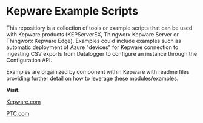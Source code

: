 # Kepware Example Scripts

This repositiory is a collection of tools or example scripts that can be used with Kepware products (KEPServerEX, Thingworx Kepware Server or Thingworx Kepware Edge). Examples could include examples such as automatic deployment of Azure "devices" for Kepware connection to ingesting CSV exports from Datalogger to configure an instance through the Configuration API.

Examples are orgainized by component within Kepware with readme files providing further detail on how to leverage these modules/examples.

**Visit:**

[Kepware.com](https://www.kepware.com/)

[PTC.com](https://www.ptc.com/)
